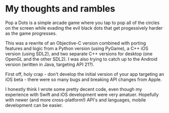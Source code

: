 # My thoughts and rambles

Pop a Dots is a simple arcade game where you tap to pop all of the circles on the screen while evading the evil black dots that get progessively harder as the game progresses.

This was a rewrite of an Objective-C version combined with porting features and logic from a Python version (using PyGame), a C++ iOS version (using SDL2), and two separate C++ versions for desktop (one OpenGL and the other SDL2). I was also trying to catch up to the Android version (written in Java, targeting API 21?).

First off, holy crap - don't develop the initial version of your app targeting an iOS beta - there were so many bugs and breaking API changes from Apple.

I honestly think I wrote some pretty decent code, even though my experience with Swift and iOS development were very amatuer. Hopefully with newer (and more cross-platform!) API's and languages, mobile development can be easier.

